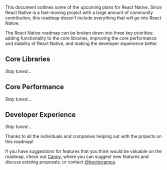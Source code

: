 This document outlines some of the upcoming plans for React Native. Since React Native is a fast-moving project with a large amount of community contribution, this roadmap doesn't include everything that will go into React Native.

The React Native roadmap can be broken down into three key priorities: adding functionality to the core libraries, improving the core performance and stability of React Native, and making the developer experience better.

## Core Libraries

_Stay tuned..._

## Core Performance

_Stay tuned..._

## Developer Experience

_Stay tuned..._

Thanks to all the individuals and companies helping out with the projects on this roadmap!

If you have suggestions for features that you think would be valuable on the roadmap, check out [Canny](https://react-native.canny.io/feature-requests/), where you can suggest new features and discuss existing proposals, or contact [@hectorramos](https://twitter.com/hectorramos).
